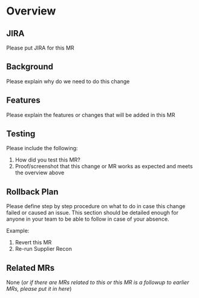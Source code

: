 # Overview

## JIRA

Please put JIRA for this MR

## Background

Please explain why do we need to do this change

## Features

Please explain the features or changes that will be added in this MR

## Testing

Please include the following:

1) How did you test this MR?
2) Proof/screenshot that this change or MR works as expected and meets the overview above

## Rollback Plan

Please define step by step procedure on what to do in case this change failed or caused an issue. This section should be detailed enough for anyone in your team to be able to follow in case of your absence.

Example:

1. Revert this MR
2. Re-run Supplier Recon

## Related MRs

None (_or if there are MRs related to this or this MR is a followup to earlier MRs, please put it in here_)

